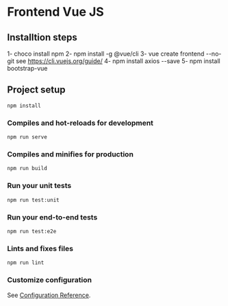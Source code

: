 # Frontend Vue JS

## Installtion steps
1- choco install npm
2- npm install -g @vue/cli
3- vue create frontend --no-git
	see https://cli.vuejs.org/guide/
4- npm install axios --save
5- npm install bootstrap-vue

## Project setup
```
npm install
```

### Compiles and hot-reloads for development
```
npm run serve
```

### Compiles and minifies for production
```
npm run build
```

### Run your unit tests
```
npm run test:unit
```

### Run your end-to-end tests
```
npm run test:e2e
```

### Lints and fixes files
```
npm run lint
```

### Customize configuration
See [Configuration Reference](https://cli.vuejs.org/config/).


